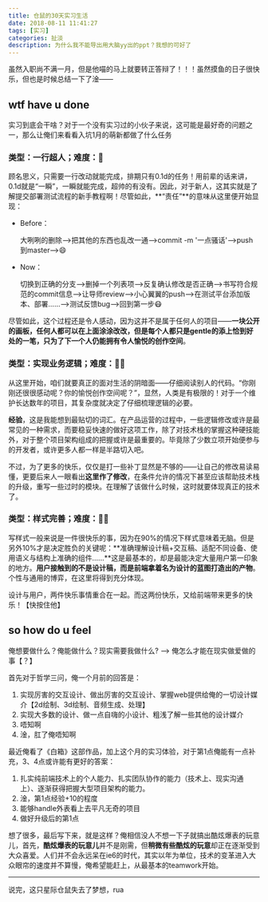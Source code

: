 ```yaml
---
title: 仓鼠的30天实习生活
date: 2018-08-11 11:41:27
tags: [实习]
categories: 扯淡
description: 为什么我不能导出用大脑yy出的ppt？我想的可好了
---
```


虽然入职尚不满一月，但是他喵的马上就要转正答辩了！！！虽然摸鱼的日子很快乐，但也是时候总结一下了淦——

## wtf have u done

实习到底会干啥？对于一个没有实习过的小伙子来说，这可能是最好奇的问题之一，那么让俺们来看看入坑1月的萌新都做了什么任务

### 类型：一行超人；难度：🌟

顾名思义，只需要一行改动就能完成，排期只有0.1d的任务！用前辈的话来讲，0.1d就是“一瞬”，一瞬就能完成，超帅的有没有。因此，对于新人，这其实就是了解提交部署测试流程的新手教程啊！尽管如此，**“责任”**的意味从这里便开始显现：

- Before：

  大咧咧的删除——>把其他的东西也乱改一通——>commit -m '一点骚话'——>push到master——>😄

- Now：

  切换到正确的分支——>删掉一个列表项——>反复确认修改是否正确——>书写符合规范的commit信息——>让导师review——>小心翼翼的push——>在测试平台添加版本、部署……——>测试反馈bug——>回到第一步😷

尽管如此，这个过程还是令人感动，因为这并不是属于任何人的项目——**一块公开的画板，任何人都可以在上面涂涂改改，但是每个人都只是gentle的添上恰到好处的一笔，只为了下一个人仍能拥有令人愉悦的创作空间**。

### 类型：实现业务逻辑；难度：🌟🌟

从这里开始，咱们就要真正的面对生活的阴暗面——仔细阅读别人的代码。“你刚刚还很很感动呢？你的愉悦创作空间呢？”，显然，人类是有极限的！对于一个维护长达数年的项目，其复杂度就决定了仔细梳理逻辑的必要。

**经验**，这是我能想到最贴切的词汇。在产品运营的过程中，一些逻辑修改或许是最常见的一种需求，而要稳妥快速的做好这项工作，除了对技术栈的掌握这种硬技能外，对于整个项目架构组成的把握或许是最重要的。毕竟除了少数立项开始便参与的开发者，或许更多人都一样是半路切入吧。

不过，为了更多的快乐，仅仅是打一些补丁显然是不够的——让自己的修改易读易懂，更要后来人一眼看出**这里作了修改**，在条件允许的情况下甚至应该帮助技术栈的升级，重写一些过时的模块。在理解了该做什么时候，这时就要体现真正的技术了。

### 类型：样式完善；难度：🌟🌟

写样式一般来说是一件很快乐的事，因为在90%的情况下样式意味着无脑。但是另外10%才是决定胜负的关键呢：**准确理解设计稿+交互稿、适配不同设备、使用语义与结构上准确的组件......**这是最基本的，却是最能决定大量用户第一印象的地方。**用户接触到的不是设计稿，而是前端拿着名为设计的蓝图打造出的产物**。个性与通用的博弈，在这里将得到充分体现。

设计与用户，两件快乐事情重合在一起。而这两份快乐，又给前端带来更多的快乐！【快按住他】

## so how do u feel

俺想要做什么？俺能做什么？现实需要我做什么? ——> 俺怎么才能在现实做爱做的事【？】

首先对于哲学三问，俺一个月前的回答是：

1. 实现厉害的交互设计、做出厉害的交互设计、掌握web提供给俺的一切设计媒介【2d绘制、3d绘制、音频生成、处理】
2. 实现大多数的设计、做一点自嗨的小设计、粗浅了解一些其他的设计媒介
3. 唔知啊
4. 淦，肛了俺唔知啊

最近俺看了《白箱》这部作品，加上这个月的实习体验，对于第1点俺能有一点补充，3、4点或许能有更好的答案：

1. 扎实纯前端技术上的个人能力、扎实团队协作的能力（技术上、现实沟通上）、逐渐获得把握大型项目架构的能力。
2. 淦，第1点经验+10的程度
3. 能够handle外表看上去平凡无奇的项目
4. 做好升级后的第1点

想了很多，最后写下来，就是这样？俺相信没人不想一下子就搞出酷炫爆表的玩意儿，首先，**酷炫爆表的玩意儿**并不是刚需，但**稍微有些酷炫的玩意**却正在逐渐受到大众喜爱。人们并不会永远呆在ie6的时代，其实以年为单位，技术的变革进入大众眼帘的速度并不算慢，俺希望能赶上，从最基本的teamwork开始。

------

说完，这只星际仓鼠失去了梦想，rua